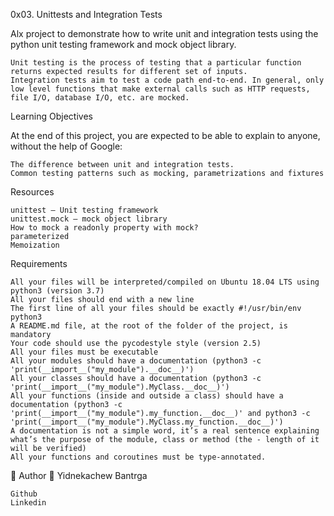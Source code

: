 0x03. Unittests and Integration Tests

Alx project to demonstrate how to write unit and integration tests using the python unit testing framework and mock object library.

    Unit testing is the process of testing that a particular function returns expected results for different set of inputs.
    Integration tests aim to test a code path end-to-end. In general, only low level functions that make external calls such as HTTP requests, file I/O, database I/O, etc. are mocked.

Learning Objectives

At the end of this project, you are expected to be able to explain to anyone, without the help of Google:

    The difference between unit and integration tests.
    Common testing patterns such as mocking, parametrizations and fixtures

Resources

    unittest — Unit testing framework
    unittest.mock — mock object library
    How to mock a readonly property with mock?
    parameterized
    Memoization

Requirements

    All your files will be interpreted/compiled on Ubuntu 18.04 LTS using python3 (version 3.7)
    All your files should end with a new line
    The first line of all your files should be exactly #!/usr/bin/env python3
    A README.md file, at the root of the folder of the project, is mandatory
    Your code should use the pycodestyle style (version 2.5)
    All your files must be executable
    All your modules should have a documentation (python3 -c 'print(__import__("my_module").__doc__)')
    All your classes should have a documentation (python3 -c 'print(__import__("my_module").MyClass.__doc__)')
    All your functions (inside and outside a class) should have a documentation (python3 -c 'print(__import__("my_module").my_function.__doc__)' and python3 -c 'print(__import__("my_module").MyClass.my_function.__doc__)')
    A documentation is not a simple word, it’s a real sentence explaining what’s the purpose of the module, class or method (the - length of it will be verified)
    All your functions and coroutines must be type-annotated.

📝 Author
👨 Yidnekachew Bantrga

    Github
    Linkedin

